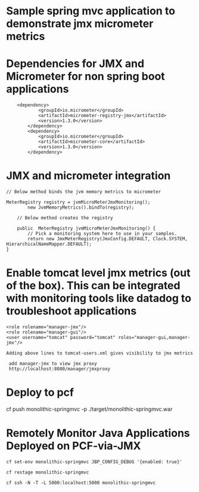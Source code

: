 # Sample spring mvc application to demonstrate jmx micrometer metrics


# Dependencies for JMX and Micrometer for non spring boot applications

```
	<dependency>
			<groupId>io.micrometer</groupId>
			<artifactId>micrometer-registry-jmx</artifactId>
			<version>1.3.0</version>
		</dependency>
		<dependency>
			<groupId>io.micrometer</groupId>
			<artifactId>micrometer-core</artifactId>
			<version>1.3.0</version>
		</dependency>
```


# JMX and micrometer integration

```
// Below method binds the jvm memory metrics to micrometer

MeterRegistry registry = jvmMicroMeterJmxMonitoring();
		new JvmMemoryMetrics().bindTo(registry);
	
	// Below method creates the registry
		
	public  MeterRegistry jvmMicroMeterJmxMonitoring() {
		// Pick a monitoring system here to use in your samples.
		return new JmxMeterRegistry(JmxConfig.DEFAULT, Clock.SYSTEM, HierarchicalNameMapper.DEFAULT);
}

```


# Enable tomcat level jmx metrics (out of the box). This can be integrated with monitoring tools like datadog to troubleshoot applications
```
<role rolename="manager-jmx"/>
<role rolename="manager-gui"/>
<user username="tomcat" password="tomcat" roles="manager-gui,manager-jmx"/>

Adding above lines to tomcat-users.xml gives visibility to jmx metrics

 add manager-jmx to view jmx proxy 
 http://localhost:8080/manager/jmxproxy

```

# Deploy to pcf

 cf push monolithic-springmvc -p ./target/monolithic-springmvc.war
 
 # Remotely Monitor Java Applications Deployed on PCF-via-JMX
 
 ```
 cf set-env monolithic-springmvc JBP_CONFIG_DEBUG '{enabled: true}'
 
 cf restage monolithic-springmvc
 
 cf ssh -N -T -L 5000:localhost:5000 monolithic-springmvc
 ```